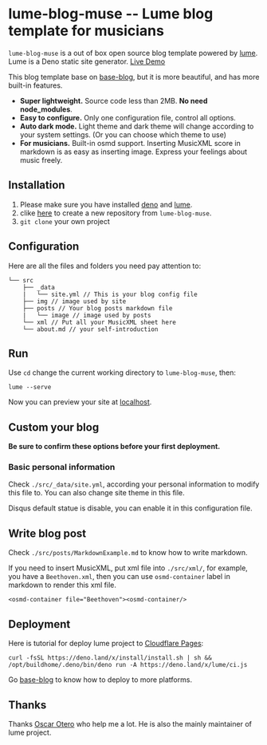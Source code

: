 # lume-blog-muse -- Lume blog template for musicians

`lume-blog-muse` is a out of box open source blog template powered by [lume](https://github.com/lumeland/lume). Lume is a Deno static site generator. [Live Demo](https://lume-blog-muse.pages.dev/)

This blog template base on [base-blog](https://github.com/lumeland/base-blog/blob/master/README.md), but it is more beautiful, and has more built-in features.

- **Super lightweight.** Source code less than 2MB. **No need node_modules**. 
- **Easy to configure.** Only one configuration file, control all options.
- **Auto dark mode.** Light theme and dark theme will change according to your system settings. (Or you can choose which theme to use)
- **For musicians.** Built-in osmd support. Inserting MusicXML score in markdown is as easy as inserting image. Express your feelings about music freely.

## Installation

1. Please make sure you have installed [deno](https://deno.land/) and [lume](https://lumeland.github.io/).
2. clike [here](https://github.com/NeroBlackstone/lume-blog-muse/generate) to create a new repository from `lume-blog-muse`.
3. `git clone` your own project

## Configuration

Here are all the files and folders you need pay attention to:

```
└── src
    ├── _data
    |   └── site.yml // This is your blog config file
    ├── img // image used by site
    ├── posts // Your blog posts markdown file
    |   └── image // image used by posts
    └── xml // Put all your MusicXML sheet here
    └── about.md // your self-introduction
```

## Run

Use `cd` change the current working directory to `lume-blog-muse`, then:

```
lume --serve
```

Now you can preview your site at [localhost](http://localhost:3000/).

## Custom your blog

**Be sure to confirm these options before your first deployment.**

### Basic personal information 

Check `./src/_data/site.yml`, according your personal information to modify this file to. You can also change site theme in this file.

Disqus default statue is disable, you can enable it in this configuration file.

## Write blog post

Check `./src/posts/MarkdownExample.md` to know how to write markdown.

If you need to insert MusicXML, put xml file into `./src/xml/`, for example, you have a `Beethoven.xml`, then you can use `osmd-container` label in markdown to render this xml file.

```
<osmd-container file="Beethoven"><osmd-container/>
```

## Deployment

Here is tutorial for deploy lume project to [Cloudflare Pages](https://pages.cloudflare.com/):

```
curl -fsSL https://deno.land/x/install/install.sh | sh && /opt/buildhome/.deno/bin/deno run -A https://deno.land/x/lume/ci.js
```

Go [base-blog](https://github.com/lumeland/base-blog#deployment) to know how to deploy to more platforms.

## Thanks 

Thanks [Oscar Otero](https://github.com/oscarotero) who help me a lot. He is also the mainly maintainer of lume project.